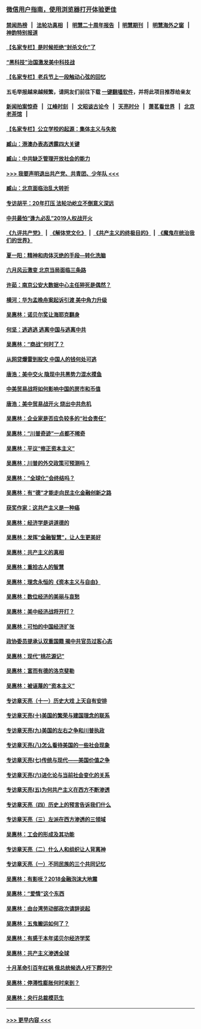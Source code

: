 ### [微信用户指南，使用浏览器打开体验更佳](https://github.com/gfw-breaker/banned-news1/blob/master/indexes/wechat-guide.md?t=0)
#### [禁闻热榜](热点新闻.md?t=0)  &nbsp;&nbsp;|&nbsp;&nbsp; [法轮功真相](https://github.com/gfw-breaker/truth/blob/master/README.md?t=0) &nbsp;&nbsp;|&nbsp;&nbsp; [明慧二十周年报告](https://github.com/gfw-breaker/mh-reports/blob/master/README.md?t=0) &nbsp;&nbsp;|&nbsp;&nbsp;[明慧期刊](https://github.com/gfw-breaker/mh-qikan) &nbsp;&nbsp;|&nbsp;&nbsp; [明慧海外之窗](https://github.com/gfw-breaker/mh-news/blob/master/README.md?t=0) &nbsp;&nbsp;|&nbsp;&nbsp; [神韵特别报道](https://github.com/gfw-breaker/mh-news/blob/master/shenyun.md?t=0)
#### [【名家专栏】是时候拒绝“封杀文化”了](../pages/nsc423/n11814093.md?t=02142211) 
#### [“黑科技”治国激发美中科技战](../pages/nsc423/n11638056.md?t=02142211) 
#### [【名家专栏】老兵节上一段触动心弦的回忆](../pages/nsc423/n11646016.md?t=02142211) 
#### 五毛举报越来越频繁，请网友们前往下载 [一键翻墙软件](https://github.com/gfw-breaker/ssr-accounts)，并将此项目推荐给亲友
#### [新闻拍案惊奇](https://github.com/gfw-breaker/banned-news1/blob/master/pages/link4.md) &nbsp;&nbsp;|&nbsp;&nbsp; [江峰时刻](https://github.com/gfw-breaker/banned-news1/blob/master/pages/link4.md) &nbsp;&nbsp;|&nbsp;&nbsp; [文昭谈古论今](https://github.com/gfw-breaker/banned-news1/blob/master/pages/link4.md) &nbsp;&nbsp;|&nbsp;&nbsp; [天亮时分](https://github.com/gfw-breaker/banned-news1/blob/master/pages/link4.md) &nbsp;&nbsp;|&nbsp;&nbsp; [萧茗看世界](https://github.com/gfw-breaker/banned-news1/blob/master/pages/link4.md) &nbsp;&nbsp;|&nbsp;&nbsp; [北京老茶馆](https://github.com/gfw-breaker/banned-news1/blob/master/pages/link4.md) &nbsp;&nbsp;|&nbsp;&nbsp; 
#### [【名家专栏】公立学校的起源：集体主义与失败](../pages/nsc423/n11601833.md?t=02142211) 
#### [臧山：港澳办表态透露四大关键](../pages/nsc423/n11421628.md?t=02142211) 
#### [臧山：中共缺乏管理开放社会的能力](../pages/nsc423/n11407457.md?t=02142211) 
#### [>>> 我要声明退出共产党、共青团、少年队 <<<](https://github.com/begood0513/goodnews/blob/master/quit/letter.md) 
#### [臧山：北京面临治乱大转折](../pages/nsc423/n11406895.md?t=02142211) 
#### [专访胡平：20年打压 法轮功屹立不倒意义深远](../pages/nsc423/n11398800.md?t=02142211) 
#### [中共最怕“逢九必乱”2019人权战开火](../pages/nsc423/n11385248.md?t=02142211) 
#### [《九评共产党》](https://github.com/begood0513/9ping.md/blob/master/README.md) &nbsp;|&nbsp; [《解体党文化》](../../../../jtdwh.md/blob/master/README.md)  &nbsp;|&nbsp; [《共产主义的终极目的》](../../../../gczydzjmd.md/blob/master/README.md) &nbsp;|&nbsp; [《魔鬼在统治我们的世界》](../../../../mgztzwmdsj.md/blob/master/README.md) 
#### [夏一阳：精神和肉体灭绝的手段—转化洗脑](../pages/nsc423/n11368250.md?t=02142211) 
#### [六月风云激变 北京当局面临三条路](../pages/nsc423/n11313668.md?t=02142211) 
#### [许茹：南京公安大数据中心主任猝死是偶然？](../pages/nsc423/n11064744.md?t=02142211) 
#### [横河：华为孟晚舟案起诉引渡 美中角力升级](../pages/nsc423/n11027230.md?t=02142211) 
#### [吴惠林：诺贝尔奖让海耶克翻身](../pages/nsc423/n10890049.md?t=02142211) 
#### [何坚：逃逃逃 逃离中国与逃离中共](../pages/nsc423/n10592891.md?t=02142211) 
#### [吴惠林：“商战”何时了？](../pages/nsc423/n10573558.md?t=02142211) 
#### [从网贷爆雷到股灾 中国人的钱何处可逃](../pages/nsc423/n10572800.md?t=02142211) 
#### [唐浩：美中交火 隐现中共黑势力混水摸鱼](../pages/nsc423/n10544040.md?t=02142211) 
#### [中美贸易战将如何影响中国的房市和币值](../pages/nsc423/n10543697.md?t=02142211) 
#### [唐浩：美中贸易战开火 烧出中共危机](../pages/nsc423/n10540126.md?t=02142211) 
#### [吴惠林：企业家是否应负较多的“社会责任”](../pages/nsc423/n10535022.md?t=02142211) 
#### [吴惠林：“川普奇迹”一点都不稀奇](../pages/nsc423/n10512808.md?t=02142211) 
#### [吴惠林：平议“修正资本主义”](../pages/nsc423/n10495724.md?t=02142211) 
#### [吴惠林：川普的外交政策可预测吗？](../pages/nsc423/n10462387.md?t=02142211) 
#### [吴惠林：“全球化”会终结吗？](../pages/nsc423/n10452838.md?t=02142211) 
#### [吴惠林：有“德”才能走向民主化金融创新之路](../pages/nsc423/n10432292.md?t=02142211) 
#### [获奖作家：这共产主义是一种癌](../pages/nsc423/n10431541.md?t=02142211) 
#### [吴惠林：经济学是讲道德的](../pages/nsc423/n10398014.md?t=02142211) 
#### [吴惠林：发挥“金融智慧”，让人生更美好](../pages/nsc423/n10375019.md?t=02142211) 
#### [吴惠林：共产主义的真相](../pages/nsc423/n10351394.md?t=02142211) 
#### [吴惠林：重拾古人的智慧](../pages/nsc423/n10337691.md?t=02142211) 
#### [吴惠林：理念永恒的《资本主义与自由》](../pages/nsc423/n10316274.md?t=02142211) 
#### [吴惠林：数位经济的美丽与哀愁](../pages/nsc423/n10292946.md?t=02142211) 
#### [吴惠林：美中经济战将开打？](../pages/nsc423/n10258825.md?t=02142211) 
#### [吴惠林：可怕的中国经济扩张](../pages/nsc423/n10219147.md?t=02142211) 
#### [政协委员提承认双重国籍 揭中共官员过客心态](../pages/nsc423/n10208809.md?t=02142211) 
#### [吴惠林：现代“桃花源记”](../pages/nsc423/n10185234.md?t=02142211) 
#### [吴惠林：富而有德的洛克斐勒](../pages/nsc423/n10142264.md?t=02142211) 
#### [吴惠林：被诬蔑的“资本主义”](../pages/nsc423/n10124816.md?t=02142211) 
#### [专访章天亮（十一）历史大戏 上天自有安排](../pages/nsc423/n10094905.md?t=02142211) 
#### [专访章天亮(十)美国的繁荣与建国理念的联系](../pages/nsc423/n10094899.md?t=02142211) 
#### [专访章天亮(九)美国的左右之争和川普执政](../pages/nsc423/n10094889.md?t=02142211) 
#### [专访章天亮(八)怎么看待美国的一些社会现象](../pages/nsc423/n10094857.md?t=02142211) 
#### [专访章天亮(七)传统与现代——美国价值之争](../pages/nsc423/n10093140.md?t=02142211) 
#### [专访章天亮(六)进化论与当前社会变化的关系](../pages/nsc423/n10092036.md?t=02142211) 
#### [专访章天亮(五)为何共产主义在西方不断渗透](../pages/nsc423/n10083620.md?t=02142211) 
#### [专访章天亮（四）历史上的预言告诉我们什么](../pages/nsc423/n10083606.md?t=02142211) 
#### [专访章天亮（三）左派在西方渗透的三领域](../pages/nsc423/n10081115.md?t=02142211) 
#### [吴惠林：工会的形成及其功能](../pages/nsc423/n10080633.md?t=02142211) 
#### [专访章天亮（二）什么人和组织让人背离神](../pages/nsc423/n10076637.md?t=02142211) 
#### [专访章天亮（一）不同民族的三个共同记忆](../pages/nsc423/n10074188.md?t=02142211) 
#### [吴惠林：有影呒？2018金融泡沫大地震](../pages/nsc423/n10040534.md?t=02142211) 
#### [吴惠林：“爱情”这个东西](../pages/nsc423/n10019423.md?t=02142211) 
#### [吴惠林：由台湾劳动部政次请辞说起](../pages/nsc423/n9979679.md?t=02142211) 
#### [吴惠林：五鬼搬运如何了？](../pages/nsc423/n9925338.md?t=02142211) 
#### [吴惠林：有感于本年诺贝尔经济学奖](../pages/nsc423/n9871883.md?t=02142211) 
#### [吴惠林：共产主义渗透全球](../pages/nsc423/n9812748.md?t=02142211) 
#### [十月革命引百年红祸 俄总统候选人吁下葬列宁](../pages/nsc423/n9810182.md?t=02142211) 
#### [吴惠林：停滞性膨胀何时来到？](../pages/nsc423/n9764136.md?t=02142211) 
#### [吴惠林：央行总裁模范生](../pages/nsc423/n9728134.md?t=02142211) 

----
#### [ >>> 更早内容 <<< ](../indexes/nsc423-earlier.md)

